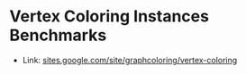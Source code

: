# Vertex Coloring Instances Benchmarks
- Link: [sites.google.com/site/graphcoloring/vertex-coloring](https://sites.google.com/site/graphcoloring/vertex-coloring)